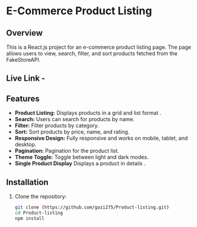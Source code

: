 # E-Commerce Product Listing

## Overview

This is a React.js project for an e-commerce product listing page. The page allows users to view, search, filter, and sort products fetched from the FakeStoreAPI.
## Live Link -

## Features

- **Product Listing:** Displays products in a grid and list format .
- **Search:** Users can search for products by name.
- **Filter:** Filter products by category.
- **Sort:** Sort products by price, name, and rating.
- **Responsive Design:** Fully responsive and works on mobile, tablet, and desktop.
- **Pagination:**  Pagination for the product list.
- **Theme Toggle:**  Toggle between light and dark modes.
- **Single Product Display** Displays a product in details .
## Installation

1. Clone the repository:
   ```bash
   git clone (https://github.com/gazi275/Product-listing.git)
   cd Product-listing
   npm install

